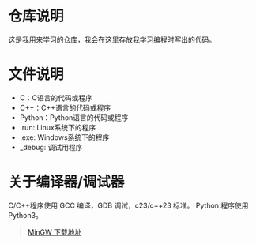 
# 仓库说明

这是我用来学习的仓库，我会在这里存放我学习编程时写出的代码。

# 文件说明

* C：C语言的代码或程序
* C++：C++语言的代码或程序
* Python：Python语言的代码或程序
* .run: Linux系统下的程序
* .exe: Windows系统下的程序
* _debug: 调试用程序

# 关于编译器/调试器

C/C++程序使用 GCC 编译，GDB 调试，c23/c++23 标准。
Python 程序使用 Python3。

> [MinGW 下载地址](https://github.com/skeeto/w64devkit/releases/tag/v2.0.0 "MinGW 下载地址")
